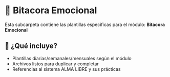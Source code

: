 # 📁 Bitacora Emocional

Esta subcarpeta contiene las plantillas específicas para el módulo: **Bitacora Emocional**

## 🧾 ¿Qué incluye?

- Plantillas diarias/semanales/mensuales según el módulo
- Archivos listos para duplicar y completar
- Referencias al sistema ALMA LIBRE y sus prácticas
